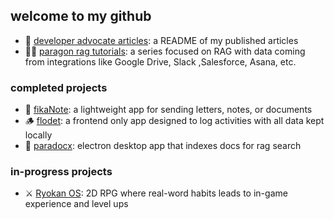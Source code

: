 ## welcome to my github
- 💁 [developer advocate articles](https://github.com/jackmuva/developer-advocate-articles/blob/main/README.md): a README of my published articles
- 👨‍🏫 [paragon rag tutorials](https://github.com/useparagon/rag-tutorials): a series focused on RAG with data coming from integrations like Google Drive, Slack ,Salesforce, Asana, etc.

### completed projects
- 💌 [fikaNote](https://fikanote.com): a lightweight app for sending letters, notes, or documents
- 🪵 [flodet](https://flodet.com): a frontend only app designed to log activities with all data kept locally
- 🔎 [paradocx](https://github.com/jackmuva/paradocx): electron desktop app that indexes docs for rag search

### in-progress projects
- ⚔️ [Ryokan OS](https://github.com/jackmuva/ryokan-os): 2D RPG where real-word habits leads to in-game experience and level ups
  
